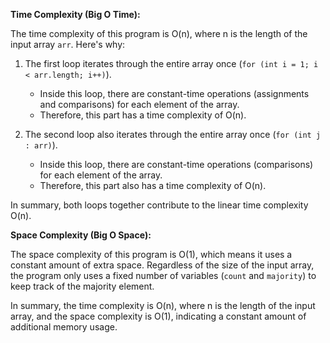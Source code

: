 **Time Complexity (Big O Time):**

The time complexity of this program is O(n), where n is the length of the input array `arr`. Here's why:

1. The first loop iterates through the entire array once (`for (int i = 1; i < arr.length; i++)`).
   - Inside this loop, there are constant-time operations (assignments and comparisons) for each element of the array.
   - Therefore, this part has a time complexity of O(n).

2. The second loop also iterates through the entire array once (`for (int j : arr)`).
   - Inside this loop, there are constant-time operations (comparisons) for each element of the array.
   - Therefore, this part also has a time complexity of O(n).

In summary, both loops together contribute to the linear time complexity O(n).

**Space Complexity (Big O Space):**

The space complexity of this program is O(1), which means it uses a constant amount of extra space. Regardless of the size of the input array, the program only uses a fixed number of variables (`count` and `majority`) to keep track of the majority element.

In summary, the time complexity is O(n), where n is the length of the input array, and the space complexity is O(1), indicating a constant amount of additional memory usage.
